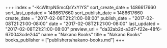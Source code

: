 +++
index = "-KcWItrpNSmcQsYxYIYS"
sort_create_date = 1486617660
sort_last_updated = 1486617660
sort_publish_date = 1486617660
create_date = "2017-02-08T21:21:00-08:00"
publish_date = "2017-02-08T21:21:00-08:00"
date = "2017-02-08T21:21:00-08:00"
last_updated = "2017-02-08T21:21:00-08:00"
preview_url = "da32ab2d-a3d7-f22e-48f6-670043cde2d4"
name = "Nakano Books"
title = "Nakano Books"
books_publisher = ["publishers/nakano-books.md"]
+++
